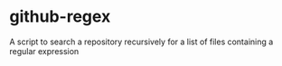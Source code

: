# github-regex
A script to search a repository recursively for a list of files containing a regular expression
